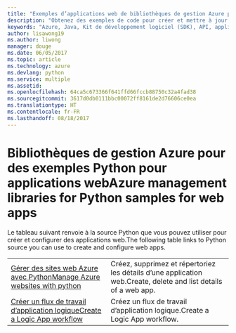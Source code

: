 ```yaml
---
title: "Exemples d’applications web de bibliothèques de gestion Azure pour Python"
description: "Obtenez des exemples de code pour créer et mettre à jour des applications web Azure hébergées dans App Service à l’aide des bibliothèques de gestion Azure pour Python"
keywords: "Azure, Java, Kit de développement logiciel (SDK), API, applications web, App Service"
author: lisawong19
ms.author: liwong
manager: douge
ms.date: 06/05/2017
ms.topic: article
ms.technology: azure
ms.devlang: python
ms.service: multiple
ms.assetid: 
ms.openlocfilehash: 64ca5c673366f641ffd66fccb88750c32a4fad38
ms.sourcegitcommit: 3617d0db0111bbc00072ff8161de2d76606ce0ea
ms.translationtype: HT
ms.contentlocale: fr-FR
ms.lasthandoff: 08/18/2017
---
```

# <a name="azure-management-libraries-for-python-samples-for-web-apps"></a><span data-ttu-id="dd4a1-104">Bibliothèques de gestion Azure pour des exemples Python pour applications web</span><span class="sxs-lookup"><span data-stu-id="dd4a1-104">Azure management libraries for Python samples for web apps</span></span>

<span data-ttu-id="dd4a1-105">Le tableau suivant renvoie à la source Python que vous pouvez utiliser pour créer et configurer des applications web.</span><span class="sxs-lookup"><span data-stu-id="dd4a1-105">The following table links to Python source you can use to create and configure web apps.</span></span> 

|||
|---|---|
| <span data-ttu-id="dd4a1-106">[Gérer des sites web Azure avec Python][1]</span><span class="sxs-lookup"><span data-stu-id="dd4a1-106">[Manage Azure websites with python][1]</span></span> | <span data-ttu-id="dd4a1-107">Créez, supprimez et répertoriez les détails d’une application web.</span><span class="sxs-lookup"><span data-stu-id="dd4a1-107">Create, delete and list details of a web app.</span></span> |
| <span data-ttu-id="dd4a1-108">[Créer un flux de travail d’application logique][2]</span><span class="sxs-lookup"><span data-stu-id="dd4a1-108">[Create a Logic App workflow][2]</span></span> | <span data-ttu-id="dd4a1-109">Créez un flux de travail d’application logique.</span><span class="sxs-lookup"><span data-stu-id="dd4a1-109">Create a Logic App workflow.</span></span> |

[1]: https://azure.microsoft.com/resources/samples/app-service-web-python-manage
[2]: python-sdk-azure-samples-logic-app-workflow.md



